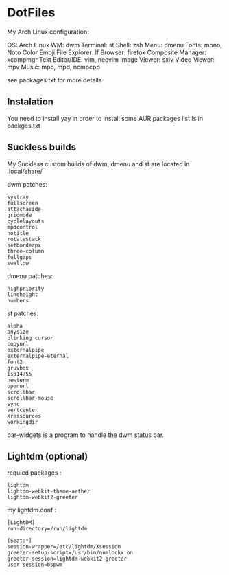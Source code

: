 # DotFiles
My Arch Linux configuration:

OS: Arch Linux
WM: dwm
Terminal: st
Shell: zsh
Menu: dmenu
Fonts: mono, Noto Color Emoji
File Explorer: lf
Browser: firefox
Composite Manager: xcompmgr
Text Editor/IDE: vim, neovim
Image Viewer: sxiv
Video Viewer: mpv
Music: mpc, mpd, ncmpcpp

see packages.txt for more details

## Instalation
You need to install yay in order to install some AUR packages
list is in packges.txt

## Suckless builds
My Suckless custom builds of dwm, dmenu and st are located in .local/share/

dwm patches:
```
systray
fullscreen
attachaside
gridmode
cyclelayouts
mpdcontrol
notitle
rotatestack
setborderpx
three-column
fullgaps
swallow
```

dmenu patches:
```
highpriority
lineheight
numbers
```

st patches:
```
alpha
anysize
blinking cursor
copyurl
externalpipe
externalpipe-eternal
font2
gruvbox
iso14755
newterm
openurl
scrollbar
scrollbar-mouse
sync
vertcenter
Xressources
workingdir
```

bar-widgets is a program to handle the dwm status bar.

## Lightdm (optional)

requied packages :
```
lightdm
lightdm-webkit-theme-aether
lightdm-webkit2-greeter
```

my lightdm.conf :
```
[LightDM]
run-directory=/run/lightdm

[Seat:*]
session-wrapper=/etc/lightdm/Xsession
greeter-setup-script=/usr/bin/numlockx on
greeter-session=lightdm-webkit2-greeter
user-session=bspwm
```

